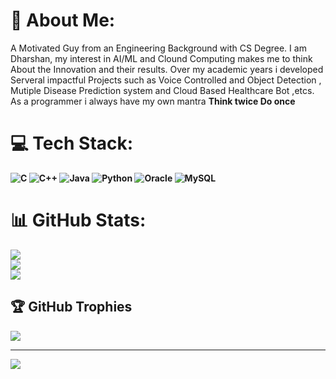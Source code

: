 # 💫 About Me:
A Motivated Guy from an Engineering Background with CS Degree. I am Dharshan, my interest in AI/ML and Clound Computing makes me to think About the Innovation and their results. Over my academic years i developed Serveral impactful Projects such as Voice Controlled and Object Detection , Mutiple Disease Prediction system and Cloud Based Healthcare Bot ,etcs. As a programmer i always have my own mantra <b>Think twice Do once<b>   


# 💻 Tech Stack:
![C](https://img.shields.io/badge/c-%2300599C.svg?style=plastic&logo=c&logoColor=white) ![C++](https://img.shields.io/badge/c++-%2300599C.svg?style=plastic&logo=c%2B%2B&logoColor=white) ![Java](https://img.shields.io/badge/java-%23ED8B00.svg?style=plastic&logo=java&logoColor=white) ![Python](https://img.shields.io/badge/python-3670A0?style=plastic&logo=python&logoColor=ffdd54) ![Oracle](https://img.shields.io/badge/Oracle-F80000?style=plastic&logo=oracle&logoColor=white) ![MySQL](https://img.shields.io/badge/mysql-%2300f.svg?style=plastic&logo=mysql&logoColor=white)
# 📊 GitHub Stats:
![](https://github-readme-stats.vercel.app/api?username=Dharshan-B&theme=yeblu&hide_border=false&include_all_commits=true&count_private=true)<br/>
![](https://github-readme-streak-stats.herokuapp.com/?user=Dharshan-B&theme=yeblu&hide_border=false)<br/>
![](https://github-readme-stats.vercel.app/api/top-langs/?username=Dharshan-B&theme=yeblu&hide_border=false&include_all_commits=true&count_private=true&layout=compact)

## 🏆 GitHub Trophies
![](https://github-profile-trophy.vercel.app/?username=Dharshan-B&theme=radical&no-frame=false&no-bg=true&margin-w=4)


---
[![](https://visitcount.itsvg.in/api?id=Dharshan-B&icon=2&color=3)](https://visitcount.itsvg.in)

<!-- Proudly created with GPRM ( https://gprm.itsvg.in ) -->
